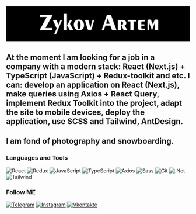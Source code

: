 [![Header](https://github.com/SkaterPunisher/SkaterPunisher/blob/main/assets/logo.png)](https://www.instagram.com/art_zykov/)

## At the moment I am looking for a job in a company with a modern stack: React (Next.js) + TypeScript (JavaScript) + Redux-toolkit and etc. I can: develop an application on React (Next.js), make queries using Axios + React Query, implement Redux Toolkit into the project, adapt the site to mobile devices, deploy the application, use SCSS and Tailwind, AntDesign. 

##  I am fond of photography and snowboarding.

### Languages and Tools
![React](https://img.shields.io/badge/<React>-000000?style=for-the-badge&logo=react)
![Redux](https://img.shields.io/badge/<Redux>-000000?style=for-the-badge&logo=Redux)
![JavaScript](https://img.shields.io/badge/<JavaScript>-000000?style=for-the-badge&logo=JavaScript)
![TypeScript](https://img.shields.io/badge/<TypeScript>-000000?style=for-the-badge&logo=TypeScript)
![Axios](https://img.shields.io/badge/<Axios>-000000?style=for-the-badge&logo=Axios)
![Sass](https://img.shields.io/badge/<Sass>-000000?style=for-the-badge&logo=Sass)
![Git](https://img.shields.io/badge/<Git>-000000?style=for-the-badge&logo=Git)
![.Net](https://img.shields.io/badge/<Framework>-000000?style=for-the-badge&logo=.net)
![Tailwind](https://img.shields.io/badge/<Tailwind>-000000?style=for-the-badge&logo=Tailwind)


### Follow ME
[![Telegram](https://img.shields.io/badge/<Telegram>-000000?style=for-the-badge&logo=Telegram)](https://tlgg.ru/skaterpunisher)
[![Instagram](https://img.shields.io/badge/<Instagram>-000000?style=for-the-badge&logo=Instagram)](https://www.instagram.com/art_zykov/)
[![Vkontakte](https://img.shields.io/badge/<Vkontakte>-000000?style=for-the-badge&logo=Vk&)](https://vk.com/art_zykov)
